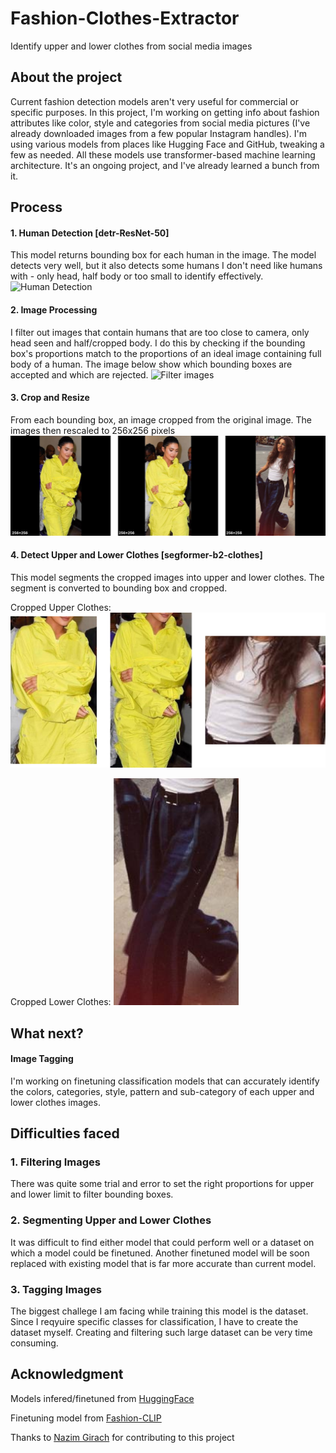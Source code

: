 # Fashion-Clothes-Extractor
Identify upper and lower clothes from social media images

## About the project
Current fashion detection models aren't very useful for commercial or specific purposes. In this project, I'm working on getting info about fashion attributes like color, style and categories from social media pictures (I've already downloaded images from a few popular Instagram handles). I'm using various models from places like Hugging Face and GitHub, tweaking a few as needed. All these models use transformer-based machine learning architecture. It's an ongoing project, and I've already learned a bunch from it.

## Process
#### 1. Human Detection [detr-ResNet-50]
This model returns bounding box for each human in the image. The model detects very well, but it also detects some humans I don't need like humans with - only head, half body or too small to identify effectively.
![Human Detection](media/DetectHumans.png?raw=true)

#### 2. Image Processing
I filter out images that contain humans that are too close to camera, only head seen and half/cropped body. I do this by checking if the bounding box's proportions match to the proportions of an ideal image containing full body of a human. 
The image below show which bounding boxes are accepted and which are rejected.
![Filter images](media/DetectHumansPreprocessed.png?raw=true)

#### 3. Crop and Resize
From each bounding box, an image cropped from the original image. The images then rescaled to 256x256 pixels 
![Crop and Resize](media/CroppedHumans.png?raw=true)

#### 4. Detect Upper and Lower Clothes [segformer-b2-clothes]
This model segments the cropped images into upper and lower clothes. The segment is converted to bounding box and cropped.

<p float="left">
  Cropped Upper Clothes:
  <img src="media/Upper-Full Clothes.png?raw=true" width="600"/>
<p/>

  
<p float="left">
  Cropped Lower Clothes:
  <img src="media/LowerClothes.png?raw=true" width="200"/> 
<p/>

## What next?
#### Image Tagging
I'm working on finetuning classification models that can accurately identify the colors, categories, style, pattern and sub-category of each upper and lower clothes images.  

## Difficulties faced
### 1. Filtering Images
There was quite some trial and error to set the right proportions for upper and lower limit to filter bounding boxes.    

### 2. Segmenting Upper and Lower Clothes
It was difficult to find either model that could perform well or a dataset on which a model could be finetuned. Another finetuned model will be soon replaced with existing model that is far more accurate than current model.

### 3. Tagging Images
The biggest challege I am facing while training this model is the dataset. Since I reqyuire specific classes for classification, I have to create the dataset myself. Creating and filtering such large dataset can be very time consuming. 

## Acknowledgment
Models infered/finetuned from [HuggingFace](https://huggingface.co/)

Finetuning model from [Fashion-CLIP](https://github.com/patrickjohncyh/fashion-clip)

Thanks to [Nazim Girach](https://github.com/ulfimlg) for contributing to this project
